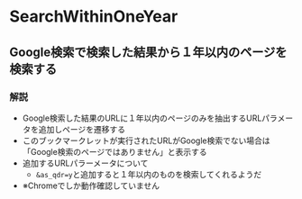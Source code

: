 # SearchWithinOneYear

## Google検索で検索した結果から１年以内のページを検索する

### 解説
- Google検索した結果のURLに１年以内のページのみを抽出するURLパラメータを追加しページを遷移する
- このブックマークレットが実行されたURLがGoogle検索でない場合は「Google検索のページではありません」と表示する
- 追加するURLパラーメータについて
    - `&as_qdr=y`と追加すると１年以内のものを検索してくれるようだ
- ※Chromeでしか動作確認していません
